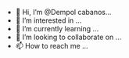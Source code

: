 - 👋 Hi, I’m @Dempol cabanos...
- 👀 I’m interested in ...
- 🌱 I’m currently learning ...
- 💞️ I’m looking to collaborate on ...
- 📫 How to reach me ...

<!---
Dempol/Dempol is a ✨ special ✨ repository because its `README.md` (this file) appears on your GitHub profile.
You can click the Preview link to take a look at your changes.
--->
